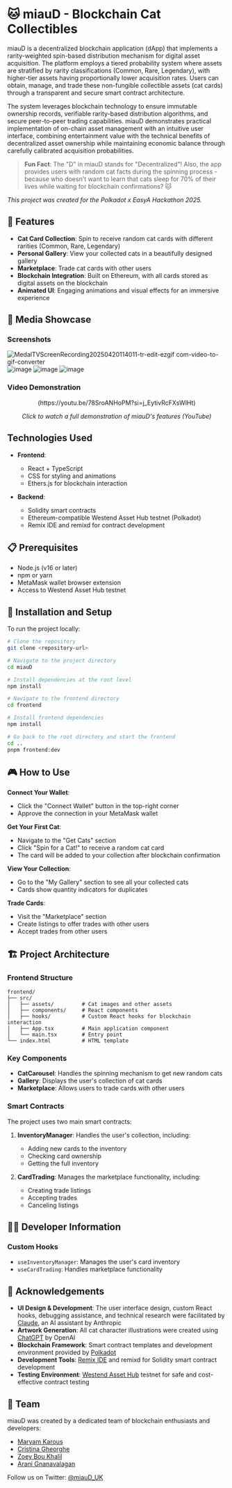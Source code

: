 # 🐱 miauD - Blockchain Cat Collectibles

miauD is a decentralized blockchain application (dApp) that implements a rarity-weighted spin-based distribution mechanism for digital asset acquisition. The platform employs a tiered probability system where assets are stratified by rarity classifications (Common, Rare, Legendary), with higher-tier assets having proportionally lower acquisition rates. Users can obtain, manage, and trade these non-fungible collectible assets (cat cards) through a transparent and secure smart contract architecture.

The system leverages blockchain technology to ensure immutable ownership records, verifiable rarity-based distribution algorithms, and secure peer-to-peer trading capabilities. miauD demonstrates practical implementation of on-chain asset management with an intuitive user interface, combining entertainment value with the technical benefits of decentralized asset ownership while maintaining economic balance through carefully calibrated acquisition probabilities.

> **Fun Fact**: The "D" in miauD stands for "Decentralized"! Also, the app provides users with random cat facts during the spinning process - because who doesn't want to learn that cats sleep for 70% of their lives while waiting for blockchain confirmations? 🐱

*This project was created for the Polkadot x EasyA Hackathon 2025.*

## 🌟 Features

- **Cat Card Collection**: Spin to receive random cat cards with different rarities (Common, Rare, Legendary)
- **Personal Gallery**: View your collected cats in a beautifully designed gallery
- **Marketplace**: Trade cat cards with other users
- **Blockchain Integration**: Built on Ethereum, with all cards stored as digital assets on the blockchain
- **Animated UI**: Engaging animations and visual effects for an immersive experience

## 📸 Media Showcase

### Screenshots
![MedalTVScreenRecording20250420114011-tr-edit-ezgif com-video-to-gif-converter](https://github.com/user-attachments/assets/d7c434ef-5eda-4550-90f5-b18549f72795)
![image](https://github.com/user-attachments/assets/9328bd76-4b6b-42af-baf1-df15e533fec6)
![image](https://github.com/user-attachments/assets/eba791e2-78f9-4ced-8638-26f4a3e9991c)
![image](https://github.com/user-attachments/assets/a43fb56d-8615-488c-a834-203f8f5881ee)




### Video Demonstration

<div align="center">
  </a>(https://youtu.be/78SroANHoPM?si=j_EytivRcFXsWlHt)
  <p><em>Click to watch a full demonstration of miauD's features (YouTube)</em></p>
</div>

## Technologies Used

- **Frontend**:
  - React + TypeScript
  - CSS for styling and animations
  - Ethers.js for blockchain interaction

- **Backend**:
  - Solidity smart contracts
  - Ethereum-compatible Westend Asset Hub testnet (Polkadot)
  - Remix IDE and remixd for contract development

## 📋 Prerequisites

- Node.js (v16 or later)
- npm or yarn
- MetaMask wallet browser extension
- Access to Westend Asset Hub testnet

## 🚀 Installation and Setup

To run the project locally:

```bash
# Clone the repository
git clone <repository-url>

# Navigate to the project directory
cd miauD

# Install dependencies at the root level
npm install

# Navigate to the frontend directory
cd frontend

# Install frontend dependencies
npm install

# Go back to the root directory and start the frontend
cd ..
pnpm frontend:dev
```

## 🎮 How to Use

**Connect Your Wallet**:
- Click the "Connect Wallet" button in the top-right corner
- Approve the connection in your MetaMask wallet

**Get Your First Cat**:
- Navigate to the "Get Cats" section
- Click "Spin for a Cat!" to receive a random cat card
- The card will be added to your collection after blockchain confirmation

**View Your Collection**:
- Go to the "My Gallery" section to see all your collected cats
- Cards show quantity indicators for duplicates

**Trade Cards**:
- Visit the "Marketplace" section
- Create listings to offer trades with other users
- Accept trades from other users

## 🏗️ Project Architecture

### Frontend Structure

```
frontend/
├── src/
│   ├── assets/         # Cat images and other assets
│   ├── components/     # React components
│   ├── hooks/          # Custom React hooks for blockchain interaction
│   ├── App.tsx         # Main application component
│   └── main.tsx        # Entry point
└── index.html          # HTML template
```

### Key Components

- **CatCarousel**: Handles the spinning mechanism to get new random cats
- **Gallery**: Displays the user's collection of cat cards
- **Marketplace**: Allows users to trade cards with other users

### Smart Contracts

The project uses two main smart contracts:

1. **InventoryManager**: Handles the user's collection, including:
   - Adding new cards to the inventory
   - Checking card ownership
   - Getting the full inventory

2. **CardTrading**: Manages the marketplace functionality, including:
   - Creating trade listings
   - Accepting trades
   - Canceling listings

## 👨‍💻 Developer Information

### Custom Hooks

- `useInventoryManager`: Manages the user's card inventory
- `useCardTrading`: Handles marketplace functionality

## 🙏 Acknowledgements

- **UI Design & Development**: The user interface design, custom React hooks, debugging assistance, and technical research were facilitated by [Claude](https://www.anthropic.com/claude), an AI assistant by Anthropic
- **Artwork Generation**: All cat character illustrations were created using [ChatGPT](https://chat.openai.com/) by OpenAI
- **Blockchain Framework**: Smart contract templates and development environment provided by [Polkadot](https://polkadot.network/)
- **Development Tools**: [Remix IDE](https://remix.ethereum.org/) and remixd for Solidity smart contract development
- **Testing Environment**: [Westend Asset Hub](https://wiki.polkadot.network/docs/learn-guides-westend-asset-hub) testnet for safe and cost-effective contract testing

## 👥 Team

miauD was created by a dedicated team of blockchain enthusiasts and developers:

- [Maryam Karous](https://www.linkedin.com/in/maryam-karous-78b674280)
- [Cristina Gheorghe](https://www.linkedin.com/in/cristina-gheorghe-0a6053285/)
- [Zoey Bou Khalil](https://www.linkedin.com/in/zoey-bou-khalil-a422a4272/)
- [Arani Gnanavalagan](https://www.linkedin.com/in/aranignana)

Follow us on Twitter: [@miauD_UK](https://x.com/miauD_UK)

